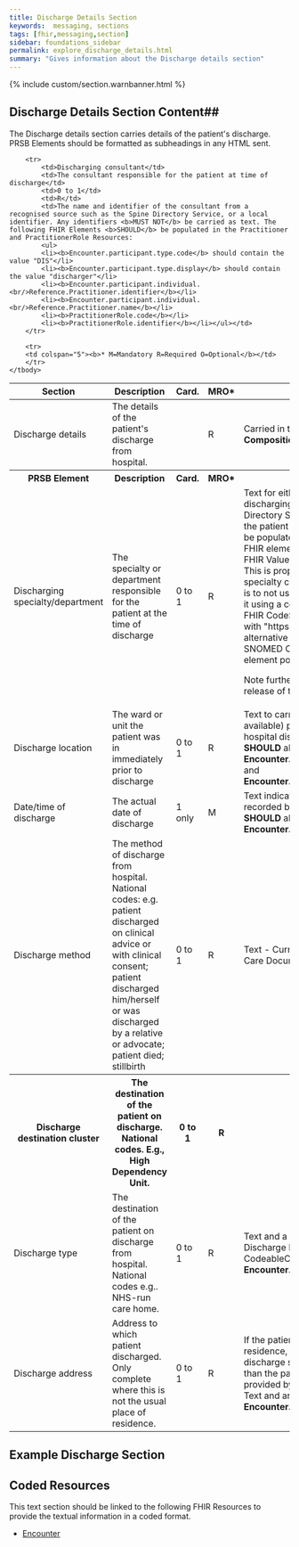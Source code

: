 ```yaml
---
title: Discharge Details Section
keywords:  messaging, sections
tags: [fhir,messaging,section]
sidebar: foundations_sidebar
permalink: explore_discharge_details.html
summary: "Gives information about the Discharge details section"
---
```


{% include custom/section.warnbanner.html %}

## Discharge Details Section Content##
The Discharge details section carries details of the patient's discharge. PRSB Elements should be formatted as subheadings in any HTML sent.

<table style="width:100%;max-width: 100%;">
	<thead>
		<tr>
			<th width="15%">Section</th>
			<th width="35%">Description</th>
			<th width="5%">Card.</th>
			<th width="5%">MRO*</th>
			<th width="40%">FHIR Target and Guidance</th>
		</tr>
	</thead>
	<tbody>
		<tr>
			<td>Discharge details</td>
			<td>The details of the patient's discharge from hospital.</td>
			<td></td>
			<td>R</td>
			<td>Carried in the CodeableConcept of <b>Composition.section.code</b> FHIR element.</td>
		</tr>
		<tr>
			<th>PRSB Element</th>
			<th>Description</th>
			<th>Card.</th>
			<th>MRO*</th>
			<th>FHIR Target and Guidance</th>	
		</tr>

		<tr>
			<td>Discharging consultant</td>
			<td>The consultant responsible for the patient at time of discharge</td>
			<td>0 to 1</td>
			<td>R</td>
			<td>The name and identifier of the consultant from a recognised source such as the Spine Directory Service, or a local identifier. Any identifiers <b>MUST NOT</b> be carried as text. The following FHIR Elements <b>SHOULD</b> be populated in the Practitioner and PractitionerRole Resources: 
			<ul>
			<li><b>Encounter.participant.type.code</b> should contain the value "DIS"</li>
			<li><b>Encounter.participant.type.display</b> should contain the value "discharger"</li>
			<li><b>Encounter.participant.individual.<br/>Reference.Practitioner.identifier</b></li>
			<li><b>Encounter.participant.individual.<br/>Reference.Practitioner.name</b></li>
			<li><b>PractitionerRole.code</b></li>
			<li><b>PractitionerRole.identifier</b></li></ul></td>
		</tr>		


<tr>
			<td>Discharging specialty/department</td>
			<td>The specialty or department responsible for the patient at the time of discharge</td>
			<td>0 to 1</td>
			<td>R</td>
			<td>Text for either the main specialty of the discharging clinician (as held on the Spine Directory Service), or the department from which the patient is discharged. The specialty <b>SHOULD</b> be populated in the <b>PractitionerRole.specialty</b> FHIR element. The profile is currently bound to the FHIR ValueSet <a href="http://hl7.org/fhir/stu3/valueset-c80-practice-codes.html">c80-practice-codes</a> as preferred. This is proposed to be replaced by NHS Data main specialty code and therefore the current guidance is to not use the preferred ValueSet but to replace it using a code from <a href="https://www.datadictionary.nhs.uk/data_dictionary/attributes/m/main_specialty_code_de.asp?shownav=1">MAIN SPECIALTY CODE</a>. The FHIR CodeSystem element should be populated with "https://www.datadictionary.nhs.uk". As an alternative this element may be populated with a SNOMED CT concept and the FHIR CodeSystem element populated with "http://snomed.info/sct".

Note further guidance will be issues in a later release of the specification.</td>
		</tr>	


<tr>
			<td>Discharge location</td>
			<td>The ward or unit the patient was in immediately prior to discharge</td>
			<td>0 to 1</td>
			<td>R</td>
			<td>Text to carry the ward name and identifier (if available) prior to discharge as recorded on the hospital discharging system. This information <b>SHOULD</b> also be carried in the FHIR element <b>Encounter.location.Reference.Location.name</b> and <b>Encounter.location.Reference.Location.identifier</b> </td>
		</tr>
		<tr>
			<td>Date/time of discharge</td>
			<td>The actual date of discharge</td>
			<td>1 only</td>
			<td>M</td>
			<td>Text indicating date and time of discharge as recorded by the PAS or discharging system. This <b>SHOULD</b> also be carried in the FHIR element <b>Encounter.period.end</b>.</td>
		</tr>
		<tr>
			<td>Discharge method</td>
			<td>The method of discharge from hospital. National codes: e.g. patient discharged on clinical advice or with clinical consent; patient discharged him/herself or was discharged by a relative or advocate; patient died; stillbirth</td>
			<td>0 to 1</td>
			<td>R</td>
			<td>Text - Currently not to be coded for Transfer of Care Documents</td>
		</tr>
		<tr>
			<th>Discharge destination cluster</th>
			<th>The destination of the patient on discharge. National codes. E.g., High Dependency Unit.</th>
			<th>0 to 1</th>
			<th>R</th>
			<th></th>
		</tr>
		<tr>
			<td>Discharge type</td>
			<td>The destination of the patient on discharge from hospital. National codes e.g.. NHS-run care home.</td>
			<td>0 to 1</td>
			<td>R</td>
			<td>Text and a code from the NHS Data Dictionary Discharge Destination carried in the CodeableConcept of the FHIR element <b>Encounter.hospitalization.dischargeDisposition</b></td>
		</tr>
		<tr>
			<td>Discharge address</td>
			<td>Address to which patient discharged. Only complete where this is not the usual place of residence.</td>
			<td>0 to 1</td>
			<td>R</td>
			<td>If the patient is discharged to their normal place of residence, no address is recorded on the discharge summary. Otherwise, an address other than the patient's usual place of residence may be provided by the patient or their representative. Text and an address carried in the FHIR element <b>Encounter.location.Reference.Location.address</b></td>
		</tr>
	
		<tr>
		<td colspan="5"><b>* M=Mandatory R=Required O=Optional</b></td>
		</tr>
	</tbody>
</table>


##  Example Discharge Section ##

<script src="https://gist.github.com/IOPS-DEV/1bfa7a1c00147c6bc5b1fc98aaa51029.js"></script>

## Coded Resources ##

This text section should be linked to the following FHIR Resources to provide the textual information in a coded format.

- [Encounter](workflow_encounter.html)






